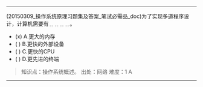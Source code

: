 ---
(20150309_操作系统原理习题集及答案_笔试必需品_doc)为了实现多道程序设计，计算机需要有﹎﹎﹎﹎。
- (x) A.更大的内存 
- ( ) B.更快的外部设备 
- ( ) C.更快的CPU 
- ( ) D.更先进的终端

> 知识点：操作系统概述。
> 出处：网络
> 难度：1
> A

---